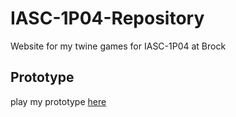 # IASC-1P04-Repository
Website for my twine games for IASC-1P04 at Brock

## Prototype

play my prototype [here](Prototype/TwineGamePrototype.html)
